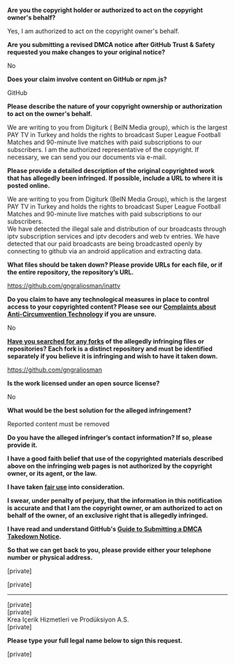 **Are you the copyright holder or authorized to act on the copyright owner's behalf?**

Yes, I am authorized to act on the copyright owner's behalf.

**Are you submitting a revised DMCA notice after GitHub Trust & Safety requested you make changes to your original notice?**

No

**Does your claim involve content on GitHub or npm.js?**

GitHub

**Please describe the nature of your copyright ownership or authorization to act on the owner's behalf.**

We are writing to you from Digiturk ( BeIN Media group), which is the largest PAY TV in Turkey and holds the rights to broadcast Super League Football Matches and 90-minute live matches with paid subscriptions to our subscribers. I am the authorized representative of the copyright. If necessary, we can send you our documents via e-mail.

**Please provide a detailed description of the original copyrighted work that has allegedly been infringed. If possible, include a URL to where it is posted online.**

We are writing to you from Digiturk (BeIN Media Group), which is the largest PAY TV in Turkey and holds the rights to broadcast Super League Football Matches and 90-minute live matches with paid subscriptions to our subscribers.  
We have detected the illegal sale and distribution of our broadcasts through iptv subscription services and iptv decoders and web tv entries. We have detected that our paid broadcasts are being broadcasted openly by connecting to github via an android application and extracting data.

**What files should be taken down? Please provide URLs for each file, or if the entire repository, the repository’s URL.**

https://github.com/gngraliosman/inattv

**Do you claim to have any technological measures in place to control access to your copyrighted content? Please see our <a href="https://docs.github.com/articles/guide-to-submitting-a-dmca-takedown-notice#complaints-about-anti-circumvention-technology">Complaints about Anti-Circumvention Technology</a> if you are unsure.**

No

**<a href="https://docs.github.com/articles/dmca-takedown-policy#b-what-about-forks-or-whats-a-fork">Have you searched for any forks</a> of the allegedly infringing files or repositories? Each fork is a distinct repository and must be identified separately if you believe it is infringing and wish to have it taken down.**

https://github.com/gngraliosman

**Is the work licensed under an open source license?**

No

**What would be the best solution for the alleged infringement?**

Reported content must be removed

**Do you have the alleged infringer’s contact information? If so, please provide it.**

**I have a good faith belief that use of the copyrighted materials described above on the infringing web pages is not authorized by the copyright owner, or its agent, or the law.**

**I have taken <a href="https://www.lumendatabase.org/topics/22">fair use</a> into consideration.**

**I swear, under penalty of perjury, that the information in this notification is accurate and that I am the copyright owner, or am authorized to act on behalf of the owner, of an exclusive right that is allegedly infringed.**

**I have read and understand GitHub's <a href="https://docs.github.com/articles/guide-to-submitting-a-dmca-takedown-notice/">Guide to Submitting a DMCA Takedown Notice</a>.**

**So that we can get back to you, please provide either your telephone number or physical address.**

[private]  

[private]  
____________________________  
[private]  
[private]  
Krea Içerik Hizmetleri ve Prodüksiyon A.S.  
[private]  

**Please type your full legal name below to sign this request.**

[private]  
